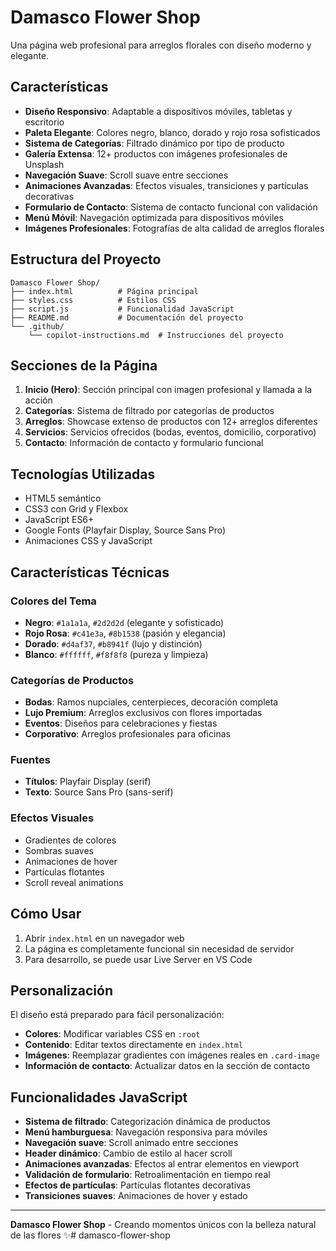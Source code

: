 # Damasco Flower Shop

Una página web profesional para arreglos florales con diseño moderno y elegante.

## Características

- **Diseño Responsivo**: Adaptable a dispositivos móviles, tabletas y escritorio
- **Paleta Elegante**: Colores negro, blanco, dorado y rojo rosa sofisticados
- **Sistema de Categorías**: Filtrado dinámico por tipo de producto
- **Galería Extensa**: 12+ productos con imágenes profesionales de Unsplash
- **Navegación Suave**: Scroll suave entre secciones
- **Animaciones Avanzadas**: Efectos visuales, transiciones y partículas decorativas
- **Formulario de Contacto**: Sistema de contacto funcional con validación
- **Menú Móvil**: Navegación optimizada para dispositivos móviles
- **Imágenes Profesionales**: Fotografías de alta calidad de arreglos florales

## Estructura del Proyecto

```
Damasco Flower Shop/
├── index.html          # Página principal
├── styles.css          # Estilos CSS
├── script.js           # Funcionalidad JavaScript
├── README.md           # Documentación del proyecto
└── .github/
    └── copilot-instructions.md  # Instrucciones del proyecto
```

## Secciones de la Página

1. **Inicio (Hero)**: Sección principal con imagen profesional y llamada a la acción
2. **Categorías**: Sistema de filtrado por categorías de productos
3. **Arreglos**: Showcase extenso de productos con 12+ arreglos diferentes
4. **Servicios**: Servicios ofrecidos (bodas, eventos, domicilio, corporativo)
5. **Contacto**: Información de contacto y formulario funcional

## Tecnologías Utilizadas

- HTML5 semántico
- CSS3 con Grid y Flexbox
- JavaScript ES6+
- Google Fonts (Playfair Display, Source Sans Pro)
- Animaciones CSS y JavaScript

## Características Técnicas

### Colores del Tema
- **Negro**: `#1a1a1a`, `#2d2d2d` (elegante y sofisticado)
- **Rojo Rosa**: `#c41e3a`, `#8b1538` (pasión y elegancia)
- **Dorado**: `#d4af37`, `#b8941f` (lujo y distinción)
- **Blanco**: `#ffffff`, `#f8f8f8` (pureza y limpieza)

### Categorías de Productos
- **Bodas**: Ramos nupciales, centerpieces, decoración completa
- **Lujo Premium**: Arreglos exclusivos con flores importadas
- **Eventos**: Diseños para celebraciones y fiestas
- **Corporativo**: Arreglos profesionales para oficinas

### Fuentes
- **Títulos**: Playfair Display (serif)
- **Texto**: Source Sans Pro (sans-serif)

### Efectos Visuales
- Gradientes de colores
- Sombras suaves
- Animaciones de hover
- Partículas flotantes
- Scroll reveal animations

## Cómo Usar

1. Abrir `index.html` en un navegador web
2. La página es completamente funcional sin necesidad de servidor
3. Para desarrollo, se puede usar Live Server en VS Code

## Personalización

El diseño está preparado para fácil personalización:

- **Colores**: Modificar variables CSS en `:root`
- **Contenido**: Editar textos directamente en `index.html`
- **Imágenes**: Reemplazar gradientes con imágenes reales en `.card-image`
- **Información de contacto**: Actualizar datos en la sección de contacto

## Funcionalidades JavaScript

- **Sistema de filtrado**: Categorización dinámica de productos
- **Menú hamburguesa**: Navegación responsiva para móviles
- **Navegación suave**: Scroll animado entre secciones
- **Header dinámico**: Cambio de estilo al hacer scroll
- **Animaciones avanzadas**: Efectos al entrar elementos en viewport
- **Validación de formulario**: Retroalimentación en tiempo real
- **Efectos de partículas**: Partículas flotantes decorativas
- **Transiciones suaves**: Animaciones de hover y estado

---

**Damasco Flower Shop** - Creando momentos únicos con la belleza natural de las flores ✨#   d a m a s c o - f l o w e r - s h o p  
 